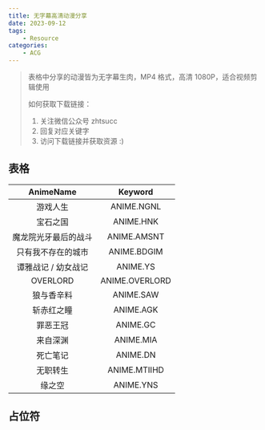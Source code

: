 ```yaml
---
title: 无字幕高清动漫分享
date: 2023-09-12
tags: 
    - Resource
categories:
    - ACG
---
```


>  表格中分享的动漫皆为无字幕生肉，MP4 格式，高清 1080P，适合视频剪辑使用
>
>  如何获取下载链接：
>
>  1. 关注微信公众号 zhtsucc
>  2. 回复对应关键字
>  3. 访问下载链接并获取资源 :)

## 表格

|      AnimeName       |    Keyword     |
| :------------------: | :------------: |
|       游戏人生       |   ANIME.NGNL   |
|       宝石之国       |   ANIME.HNK    |
| 魔龙院光牙最后的战斗 |  ANIME.AMSNT   |
|  只有我不存在的城市  |  ANIME.BDGIM   |
| 谭雅战记 / 幼女战记  |    ANIME.YS    |
|       OVERLORD       | ANIME.OVERLORD |
|      狼与香辛料      |   ANIME.SAW    |
|      斩赤红之瞳      |   ANIME.AGK    |
|       罪恶王冠       |    ANIME.GC    |
|       来自深渊       |   ANIME.MIA    |
|       死亡笔记       |    ANIME.DN    |
|       无职转生       |  ANIME.MTIIHD  |
|        缘之空        |   ANIME.YNS    |

## 占位符